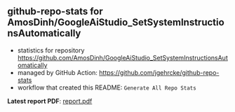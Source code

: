 ## github-repo-stats for AmosDinh/GoogleAiStudio_SetSystemInstructionsAutomatically

- statistics for repository https://github.com/AmosDinh/GoogleAiStudio_SetSystemInstructionsAutomatically
- managed by GitHub Action: https://github.com/jgehrcke/github-repo-stats
- workflow that created this README: `Generate All Repo Stats`

**Latest report PDF**: [report.pdf](https://github.com/AmosDinh/repo-stats/raw/github-repo-stats/AmosDinh/GoogleAiStudio_SetSystemInstructionsAutomatically/latest-report/report.pdf)

